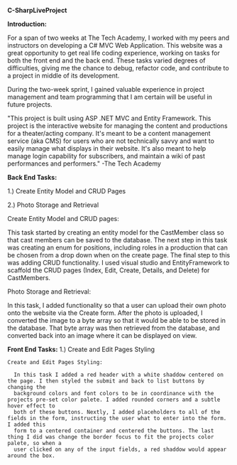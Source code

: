 **C-SharpLiveProject**

**Introduction:**

For a span of two weeks at The Tech Academy, I worked with my peers and instructors on developing a C# MVC Web Application. This website was a 
great opportunity to get real life coding experience, working on tasks for both the front end and the back end. These tasks varied degrees of 
difficulties, giving me the chance to debug, refactor code, and contribute to a project in middle of its development.

During the two-week sprint, I gained valuable experience in project management and team programming that I am certain will be useful in future projects.

"This project is built using ASP .NET MVC and Entity Framework. This project is the interactive website for managing the content and productions for a theater/acting company. It's meant to be a content management service (aka CMS) for users who are not technically savvy and want to easily manage what displays in their website. It's also meant to help manage login capability for subscribers, and maintain a wiki of past performances and performers."
  -The Tech Academy
  
**Back End Tasks:**

  1.) Create Entity Model and CRUD Pages
  
  2.) Photo Storage and Retrieval
  
Create Entity Model and CRUD pages:

  This task started by creating an entity model for the CastMember class so that cast members can be saved to the database. The next step in this task was
  creating an enum for positions, including roles in a production that can be chosen from a drop down when on the create page. The final step to this 
  was adding CRUD functionality. I used visual studio and EntityFramework to scaffold the CRUD pages (Index, Edit, Create, Details, and Delete) for     
  CastMembers.

Photo Storage and Retrieval:

  In this task, I added functionality so that a user can upload their own photo onto the website via the Create form. After the photo is uploaded, 
  I converted the image to a byte array so that it would be able to be stored in the database. That byte array was then retrieved from the database,
  and converted back into an image where it can be displayed on view. 
  
  
  **Front End Tasks:**
    1.) Create and Edit Pages Styling
    
    Create and Edit Pages Styling:
    
      In this task I added a red header with a white shaddow centered on the page. I then styled the submit and back to list buttons by changing the
      background colors and font colors to be in coordinance with the projects pre-set color palete. I added rounded corners and a subtle hover effect to
      both of these buttons. Nextly, I added placeholders to all of the fields in the form, instructing the user what to enter into the form. I added this
      form to a centered container and centered the buttons. The last thing I did was change the border focus to fit the projects color palete, so when a
      user clicked on any of the input fields, a red shaddow would appear around the box.
  
  
  

